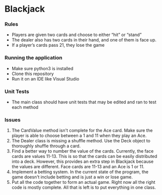 # Blackjack
### Rules
- Players are given  two cards and choose to either “hit” or “stand”
- The dealer also has two cards in their hand, and one of them is face up.
- If a player’s cards pass 21, they lose the game

### Running the application
- Make sure python3 is installed
- Clone this repository
- Run it on an IDE like Visual Studio

### Unit Tests
- The main class should have unit tests that may be edited and ran to test each method

### Issues
1. The CardValue method isn't complete for the Ace card. Make sure the player is able to choose between a 1 and 11 when they play an Ace.
2. The Dealer class is missing a shuffle method. Use the Deck object to thoroughly shuffle through a card.
3. Find a better way to number the value of the cards. Currently, the face cards are values 11-13. This is so that the cards can be easily distributed into a deck. However, this provides an extra step in Blackjack because the values are different. Face cards are 11-13 and an Ace is 1 or 11.
4. Implement a betting system. In the current state of the program, the game doesn't include betting and is just a win or lose game. 
5. Put all the code together to form an actual game. Right now all the right code is mostly complete. All that is left is to put everything in one class.
